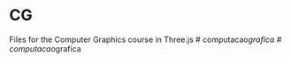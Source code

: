 # CG
Files for the Computer Graphics course in Three.js
#   c o m p u t a c a o _ g r a f i c a  
 #   c o m p u t a c a o _ g r a f i c a  
 